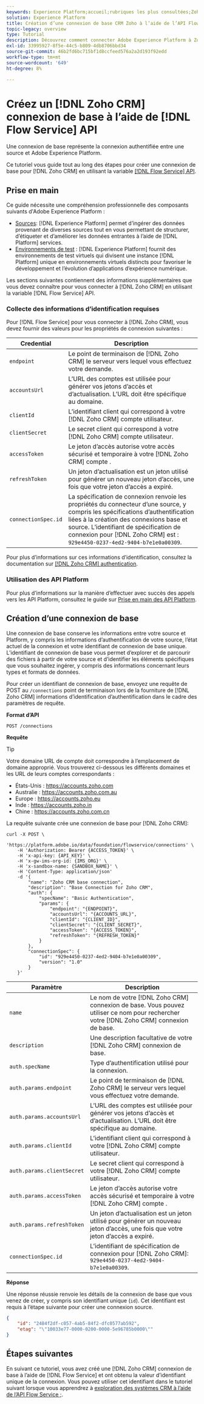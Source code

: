 ```yaml
---
keywords: Experience Platform;accueil;rubriques les plus consultées;Zoho CRM;zoho crm;Zoho;zoho
solution: Experience Platform
title: Création d’une connexion de base CRM Zoho à l’aide de l’API Flow Service
topic-legacy: overview
type: Tutorial
description: Découvrez comment connecter Adobe Experience Platform à Zoho CRM à l’aide de l’API Flow Service.
exl-id: 33995927-8f5e-44c5-b809-4db8706bbd34
source-git-commit: 46b2fd6bc715bf1d8ccfeed576a2a2d193f92edd
workflow-type: tm+mt
source-wordcount: '649'
ht-degree: 8%

---
```


# Créez un [!DNL Zoho CRM] connexion de base à l’aide de [!DNL Flow Service] API

Une connexion de base représente la connexion authentifiée entre une source et Adobe Experience Platform.

Ce tutoriel vous guide tout au long des étapes pour créer une connexion de base pour [!DNL Zoho CRM] en utilisant la variable [[!DNL Flow Service] API](https://www.adobe.io/experience-platform-apis/references/flow-service/).

## Prise en main

Ce guide nécessite une compréhension professionnelle des composants suivants d&#39;Adobe Experience Platform :

* [Sources](../../../../home.md): [!DNL Experience Platform] permet d’ingérer des données provenant de diverses sources tout en vous permettant de structurer, d’étiqueter et d’améliorer les données entrantes à l’aide de [!DNL Platform] services.
* [Environnements de test](../../../../../sandboxes/home.md) : [!DNL Experience Platform] fournit des environnements de test virtuels qui divisent une instance [!DNL Platform] unique en environnements virtuels distincts pour favoriser le développement et l’évolution d’applications d’expérience numérique.

Les sections suivantes contiennent des informations supplémentaires que vous devez connaître pour vous connecter à [!DNL Zoho CRM] en utilisant la variable [!DNL Flow Service] API.

### Collecte des informations d’identification requises

Pour [!DNL Flow Service] pour vous connecter à [!DNL Zoho CRM], vous devez fournir des valeurs pour les propriétés de connexion suivantes :

| Credential | Description |
| --- | --- |
| `endpoint` | Le point de terminaison de [!DNL Zoho CRM] le serveur vers lequel vous effectuez votre demande. |
| `accountsUrl` | L’URL des comptes est utilisée pour générer vos jetons d’accès et d’actualisation. L’URL doit être spécifique au domaine. |
| `clientId` | L’identifiant client qui correspond à votre [!DNL Zoho CRM] compte utilisateur. |
| `clientSecret` | Le secret client qui correspond à votre [!DNL Zoho CRM] compte utilisateur. |
| `accessToken` | Le jeton d’accès autorise votre accès sécurisé et temporaire à votre [!DNL Zoho CRM] compte . |
| `refreshToken` | Un jeton d’actualisation est un jeton utilisé pour générer un nouveau jeton d’accès, une fois que votre jeton d’accès a expiré. |
| `connectionSpec.id` | La spécification de connexion renvoie les propriétés du connecteur d’une source, y compris les spécifications d’authentification liées à la création des connexions base et source. L’identifiant de spécification de connexion pour [!DNL Zoho CRM] est : `929e4450-0237-4ed2-9404-b7e1e0a00309`. |

Pour plus d’informations sur ces informations d’identification, consultez la documentation sur [[!DNL Zoho CRM] authentication](https://www.zoho.com/crm/developer/docs/api/v2/oauth-overview.html).

### Utilisation des API Platform

Pour plus d’informations sur la manière d’effectuer avec succès des appels vers les API Platform, consultez le guide sur [Prise en main des API Platform](../../../../../landing/api-guide.md).

## Création d’une connexion de base

Une connexion de base conserve les informations entre votre source et Platform, y compris les informations d’authentification de votre source, l’état actuel de la connexion et votre identifiant de connexion de base unique. L’identifiant de connexion de base vous permet d’explorer et de parcourir des fichiers à partir de votre source et d’identifier les éléments spécifiques que vous souhaitez ingérer, y compris des informations concernant leurs types et formats de données.

Pour créer un identifiant de connexion de base, envoyez une requête de POST au `/connections` point de terminaison lors de la fourniture de [!DNL Zoho CRM] informations d’identification d’authentification dans le cadre des paramètres de requête.

**Format d’API**

```https
POST /connections
```

**Requête**

>[!TIP]
>
>Votre domaine URL de compte doit correspondre à l’emplacement de domaine approprié. Vous trouverez ci-dessous les différents domaines et les URL de leurs comptes correspondants :<ul><li>États-Unis : https://accounts.zoho.com</li><li>Australie : https://accounts.zoho.com.au</li><li>Europe : https://accounts.zoho.eu</li><li>Inde : https://accounts.zoho.in</li><li>Chine : https://accounts.zoho.com.cn</li></ul>

La requête suivante crée une connexion de base pour [!DNL Zoho CRM]:

```shell
curl -X POST \
    'https://platform.adobe.io/data/foundation/flowservice/connections' \
    -H 'Authorization: Bearer {ACCESS_TOKEN}' \
    -H 'x-api-key: {API_KEY}' \
    -H 'x-gw-ims-org-id: {IMS_ORG}' \
    -H 'x-sandbox-name: {SANDBOX_NAME}' \
    -H 'Content-Type: application/json'
    -d '{
        "name": "Zoho CRM base connection",
        "description": "Base Connection for Zoho CRM",
        "auth": {
            "specName": "Basic Authentication",
            "params": {
                "endpoint": "{ENDPOINT}",
                "accountsUrl": "{ACCOUNTS_URL}",
                "clientId": "{CLIENT_ID}",
                "clientSecret": "{CLIENT_SECRET}",
                "accessToken": "{ACCESS_TOKEN}",
                "refreshToken": "{REFRESH_TOKEN}"
            }
        },
        "connectionSpec": {
            "id": "929e4450-0237-4ed2-9404-b7e1e0a00309",
            "version": "1.0"
        }
    }'
```

| Paramètre | Description |
| --- | --- |
| `name` | Le nom de votre [!DNL Zoho CRM] connexion de base. Vous pouvez utiliser ce nom pour rechercher votre [!DNL Zoho CRM] connexion de base. |
| `description` | Une description facultative de votre [!DNL Zoho CRM] connexion de base. |
| `auth.specName` | Type d’authentification utilisé pour la connexion. |
| `auth.params.endpoint` | Le point de terminaison de [!DNL Zoho CRM] le serveur vers lequel vous effectuez votre demande. |
| `auth.params.accountsUrl` | L’URL des comptes est utilisée pour générer vos jetons d’accès et d’actualisation. L’URL doit être spécifique au domaine. |
| `auth.params.clientId` | L’identifiant client qui correspond à votre [!DNL Zoho CRM] compte utilisateur. |
| `auth.params.clientSecret` | Le secret client qui correspond à votre [!DNL Zoho CRM] compte utilisateur. |
| `auth.params.accessToken` | Le jeton d’accès autorise votre accès sécurisé et temporaire à votre [!DNL Zoho CRM] compte . |
| `auth.params.refreshToken` | Un jeton d’actualisation est un jeton utilisé pour générer un nouveau jeton d’accès, une fois que votre jeton d’accès a expiré. |
| `connectionSpec.id` | L’identifiant de spécification de connexion pour [!DNL Zoho CRM]: `929e4450-0237-4ed2-9404-b7e1e0a00309`. |

**Réponse**

Une réponse réussie renvoie les détails de la connexion de base que vous venez de créer, y compris son identifiant unique (`id`). Cet identifiant est requis à l’étape suivante pour créer une connexion source.

```json
{
    "id": "2484f2df-c057-4ab5-84f2-dfc0577ab592",
    "etag": "\"10033e77-0000-0200-0000-5e96785b0000\""
}
```

## Étapes suivantes

En suivant ce tutoriel, vous avez créé une [!DNL Zoho CRM] connexion de base à l’aide de [!DNL Flow Service] et ont obtenu la valeur d’identifiant unique de la connexion. Vous pouvez utiliser cet identifiant dans le tutoriel suivant lorsque vous apprendrez à [exploration des systèmes CRM à l’aide de l’API Flow Service ;](../../explore/crm.md).

